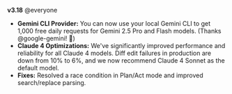 **v3.18** @everyone

*   **Gemini CLI Provider:** You can now use your local Gemini CLI to get 1,000 free daily requests for Gemini 2.5 Pro and Flash models. (Thanks @google-gemini! 🙏)
*   **Claude 4 Optimizations:** We've significantly improved performance and reliability for all Claude 4 models. Diff edit failures in production are down from 10% to 6%, and we now recommend Claude 4 Sonnet as the default model.
*   **Fixes:** Resolved a race condition in Plan/Act mode and improved search/replace parsing.
